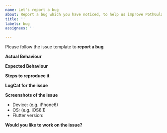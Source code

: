 ```yaml
---
name: Let's report a bug
about: Report a bug which you have noticed, to help us improve PothGula
title: ''
labels: bug
assignees: ''

---
```


Please follow the issue template to **report a bug** 

**Actual Behaviour**

<!--Please state here what is currently happening.-->

**Expected Behaviour**

<!--State here what the feature should enable the user to do.-->

**Steps to reproduce it**

<!--Add steps to reproduce bugs or add information on the place where the feature should be implemented. Add links to a sample deployment or code.-->

**LogCat for the issue**

<!--Provide logs for the crash here.-->

**Screenshots of the issue**

<!--Where-ever possible add a screenshot of the issue.-->

-   Device: (e.g. iPhone6)
-   OS: (e.g. iOS8.1)
-   Flutter version: 

**Would you like to work on the issue?**

<!--Let us know if this issue should be assigned to you or tell us who you think could help to solve this issue.-->
